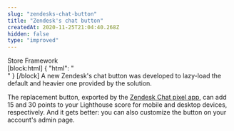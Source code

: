 ```yaml
---
slug: "zendesks-chat-button"
title: "Zendesk's chat button"
createdAt: 2020-11-25T21:04:40.268Z
hidden: false
type: "improved"
---
```


<div class="badge" id="store-framework">Store Framework</div>
[block:html]
{
  "html": "<br/>"
}
[/block]
A new Zendesk's chat button was developed to lazy-load the default and heavier one provided by the solution. 

The replacement button, exported by the [Zendesk Chat pixel app](https://vtex.io/docs/components/all/vtex.zendesk-chat/), can add 15 and 30 points to your Lighthouse score for mobile and desktop devices, respectively. And it gets better: you can also customize the button on your account's admin page.